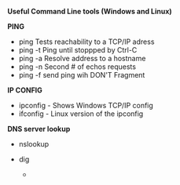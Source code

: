 **Useful Command Line tools (Windows and Linux)**

**PING**
- ping <Ip address>  Tests reachability to a TCP/IP adress
- ping -t <Ip address> Ping until stoppped by Ctrl-C
- ping -a <Ip address> Resolve address to a hostname
- ping -n <count> <Ip address> Second # of echos requests
- ping -f <Ip address> send ping wih DON'T Fragment

**IP CONFIG**
- ipconfig - Shows Windows TCP/IP  config
- ifconfig - Linux version of the ipconfig
  
**DNS server lookup**
- nslookup 
- dig
  
  
  
  
  *


